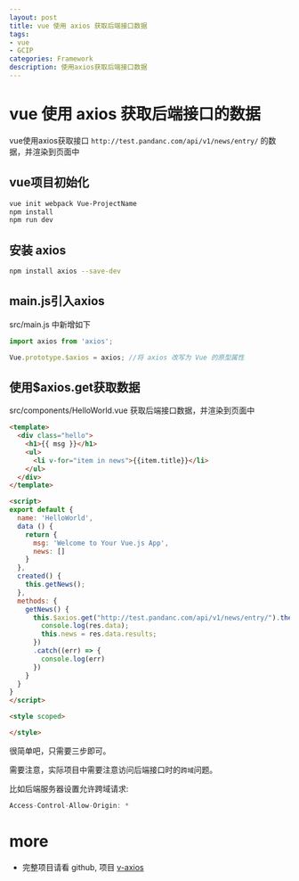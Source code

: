```yaml
---
layout: post
title: vue 使用 axios 获取后端接口数据
tags:
- vue
- GCIP
categories: Framework
description: 使用axios获取后端接口数据
---
```


# vue 使用 axios 获取后端接口的数据

vue使用axios获取接口 `http://test.pandanc.com/api/v1/news/entry/` 的数据，并渲染到页面中

## vue项目初始化

``` bash
vue init webpack Vue-ProjectName
npm install
npm run dev
```

## 安装 axios

```bash
npm install axios --save-dev
```

## main.js引入axios

src/main.js 中新增如下

```js
import axios from 'axios';

Vue.prototype.$axios = axios; //将 axios 改写为 Vue 的原型属性
```

## 使用$axios.get获取数据

src/components/HelloWorld.vue 获取后端接口数据，并渲染到页面中

```html
<template>
  <div class="hello">
    <h1>{{ msg }}</h1>
    <ul>
      <li v-for="item in news">{{item.title}}</li>
    </ul>
  </div>
</template>

<script>
export default {
  name: 'HelloWorld',
  data () {
    return {
      msg: 'Welcome to Your Vue.js App',
      news: []
    }
  },
  created() {
    this.getNews();
  },
  methods: {
    getNews() {
      this.$axios.get("http://test.pandanc.com/api/v1/news/entry/").then(res => {
        console.log(res.data);
        this.news = res.data.results;
      })
      .catch((err) => {
        console.log(err)
      })
    }
  }
}
</script>

<style scoped>

</style>
```

很简单吧，只需要三步即可。

需要注意，实际项目中需要注意访问后端接口时的`跨域`问题。

比如后端服务器设置允许跨域请求:

```js
Access-Control-Allow-Origin: *
```

# more

- 完整项目请看 github, 项目 [v-axios](https://github.com/pengyouyi/Framework_test/tree/master/vue-test/vue-practical-components/v-axios)
